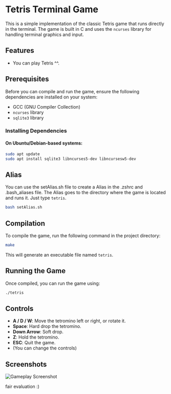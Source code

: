 # Tetris Terminal Game

This is a simple implementation of the classic Tetris game that runs directly in the terminal. The game is built in C and uses the `ncurses` library for handling terminal graphics and input.

## Features

- You can play Tetris ^^.


## Prerequisites

Before you can compile and run the game, ensure the following dependencies are installed on your system:

- GCC (GNU Compiler Collection)
- `ncurses` library
- `sqlite3` library

### Installing Dependencies

#### On Ubuntu/Debian-based systems:
```bash
sudo apt update
sudo apt install sqlite3 libncurses5-dev libncursesw5-dev
```

## Alias

You can use the setAlias.sh file to create a Alias in the .zshrc and .bash_aliases file.
The Alias goes to the directory where the game is located and runs it. Just type `tetris`.

```bash
bash setAlias.sh
```

## Compilation

To compile the game, run the following command in the project directory:

```bash
make
```

This will generate an executable file named `tetris`.

## Running the Game

Once compiled, you can run the game using:

```bash
./tetris
```

## Controls

- **A / D / W**: Move the tetromino left or right, or rotate it.
- **Space**: Hard drop the tetromino.
- **Down Arrow**: Soft drop.
- **Z**: Hold the tetromino.
- **ESC**: Quit the game.
- (You can change the controls)

## Screenshots

![Gameplay Screenshot](Gameplay.png)


fair evaluation :)
